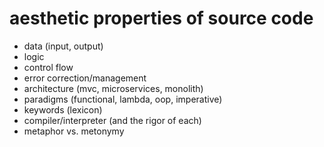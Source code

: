 # aesthetic properties of source code

- data (input, output)
- logic
- control flow
- error correction/management
- architecture (mvc, microservices, monolith)
- paradigms (functional, lambda, oop, imperative)
- keywords (lexicon)
- compiler/interpreter (and the rigor of each)
- metaphor vs. metonymy
